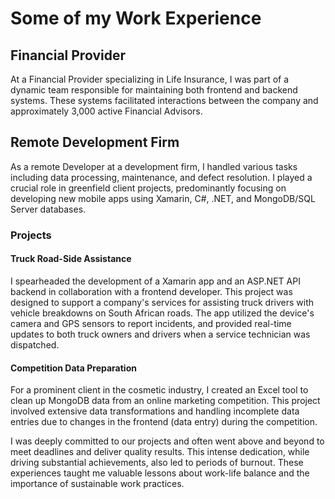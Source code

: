 # Some of my Work Experience
## Financial Provider
At a Financial Provider specializing in Life Insurance, I was part of a dynamic team responsible for maintaining both frontend and backend systems. These systems facilitated interactions between the company and approximately 3,000 active Financial Advisors.

## Remote Development Firm
As a remote Developer at a development firm, I handled various tasks including data processing, maintenance, and defect resolution. I played a crucial role in greenfield client projects, predominantly focusing on developing new mobile apps using Xamarin, C#, .NET, and MongoDB/SQL Server databases.

### Projects
#### Truck Road-Side Assistance
I spearheaded the development of a Xamarin app and an ASP.NET API backend in collaboration with a frontend developer. This project was designed to support a company's services for assisting truck drivers with vehicle breakdowns on South African roads. The app utilized the device's camera and GPS sensors to report incidents, and provided real-time updates to both truck owners and drivers when a service technician was dispatched.

#### Competition Data Preparation
For a prominent client in the cosmetic industry, I created an Excel tool to clean up MongoDB data from an online marketing competition. This project involved extensive data transformations and handling incomplete data entries due to changes in the frontend (data entry) during the competition.

I was deeply committed to our projects and often went above and beyond to meet deadlines and deliver quality results. This intense dedication, while driving substantial achievements, also led to periods of burnout. These experiences taught me valuable lessons about work-life balance and the importance of sustainable work practices.